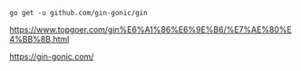 ```shell
go get -u github.com/gin-gonic/gin
```


https://www.topgoer.com/gin%E6%A1%86%E6%9E%B6/%E7%AE%80%E4%BB%8B.html

https://gin-gonic.com/